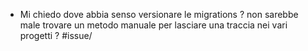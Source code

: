- Mi chiedo dove abbia senso versionare le migrations ? non sarebbe male trovare un metodo manuale per lasciare una traccia nei vari progetti ? #issue/